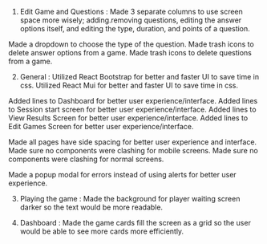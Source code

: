 1. Edit Game and Questions :
Made 3 separate columns to use screen space more wisely; adding.removing questions, editing the answer options itself, and editing the type, duration, and points of a question.

Made a dropdown to choose the type of the question.
Made trash icons to delete answer options from a game.
Made trash icons to delete questions from a game.

2. General :
Utilized React Bootstrap for better and faster UI to save time in css.
Utilized React Mui for better and faster UI to save time in css.

Added lines to Dashboard for better user experience/interface.
Added lines to Session start screen for better user experience/interface.
Added lines to View Results Screen for better user experience/interface.
Added lines to Edit Games Screen for better user experience/interface.

Made all pages have side spacing for better user experience and interface.
Made sure no components were clashing for mobile screens.
Made sure no components were clashing for normal screens.

Made a popup modal for errors instead of using alerts for better user experience.

3. Playing the game :
Made the background for player waiting screen darker so the text would be more readable.

4. Dashboard :
Made the game cards fill the screen as a grid so the user would be able to see more cards more efficiently.
